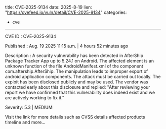  
title: CVE-2025-9134
date: 2025-8-19
lien: "https://cvefeed.io/vuln/detail/CVE-2025-9134"
categories:
  - cve
---

CVE ID : CVE-2025-9134

Published :  Aug. 19
2025
11:15 a.m. | 4 hours
52 minutes ago

Description : A security vulnerability has been detected in AfterShip Package Tracker App up to 5.24.1 on Android. The affected element is an unknown function of the file AndroidManifest.xml of the component com.aftership.AfterShip. The manipulation leads to improper export of android application components. The attack must be carried out locally. The exploit has been disclosed publicly and may be used. The vendor was contacted early about this disclosure and replied: "After reviewing your report
we have confirmed that this vulnerability does indeed exist and we are actively working to fix it."

Severity: 5.3 | MEDIUM

Visit the link for more details
such as CVSS details
affected products
timeline
and more...
